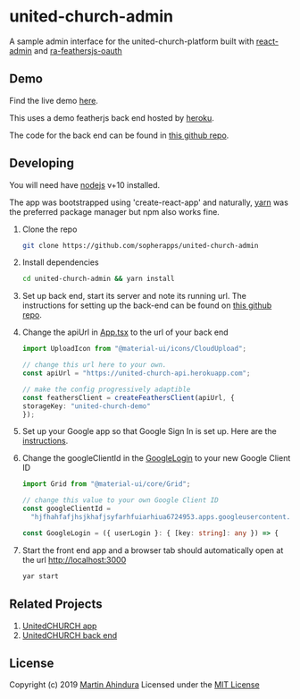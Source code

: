 # united-church-admin

A sample admin interface for the united-church-platform built with [react-admin](https://marmelab.com/react-admin) and [ra-feathersjs-oauth](https://github.com/sopherapps/ra-feathers-oauth)

## Demo

Find the live demo [here](https://sopherapps.github.io/united-church-admin).

This uses a demo featherjs back end hosted by [heroku](https://united-church-api.herokuapp.com/docs).

The code for the back end can be found in [this github repo](https://github.com/sopherapps/united-church-api).

## Developing

You will need have [nodejs](https://nodejs.org) v+10 installed.

The app was bootstrapped using 'create-react-app' and naturally, [yarn](https://yarnpkg.com/lang/en/docs/install) was the preferred package manager but npm also works fine.

1. Clone the repo

    ```bash
    git clone https://github.com/sopherapps/united-church-admin
    ```

2. Install dependencies

    ```bash
    cd united-church-admin && yarn install
    ```

3. Set up back end, start its server and note its running url. The instructions for setting up the back-end can be found on [this github repo](https://github.com/sopherapps/united-church-api).

4. Change the apiUrl in [App.tsx](./src/App.tsx) to the url of your back end

    ```typescript
    import UploadIcon from "@material-ui/icons/CloudUpload";

    // change this url here to your own.
    const apiUrl = "https://united-church-api.herokuapp.com";

    // make the config progressively adaptible
    const feathersClient = createFeathersClient(apiUrl, {
    storageKey: "united-church-demo"
    });

    ```

5. Set up your Google app so that Google Sign In is set up. Here are the [instructions](https://developers.google.com/identity/sign-in/web/sign-in#before_you_begin).
6. Change the googleClientId in the [GoogleLogin](./src/components/screens/GoogleLosing.tsx) to your new Google Client ID

    ```typescript
    import Grid from "@material-ui/core/Grid";

    // change this value to your own Google Client ID
    const googleClientId =
      "hjfhahfafjhsjkhafjsyfarhfuiarhiua6724953.apps.googleusercontent.com";

    const GoogleLogin = ({ userLogin }: { [key: string]: any }) => {
    ```

7. Start the front end app and a browser tab should automatically open at the url [http://localhost:3000](http://localhost:3000)

    ```bash
    yar start
    ```

## Related Projects

1. [UnitedCHURCH app](https://github.com/sopherapps/united-church)
2. [UnitedCHURCH back end](https://github.com/sopherapps/united-church-api)

## License

Copyright (c) 2019 [Martin Ahindura](https://github.com/Tinitto) Licensed under the [MIT License](./LICENSE)
